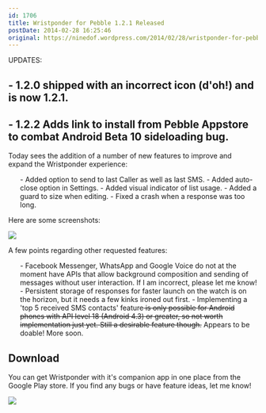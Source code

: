 ```yaml
---
id: 1706
title: Wristponder for Pebble 1.2.1 Released
postDate: 2014-02-28 16:25:46
original: https://ninedof.wordpress.com/2014/02/28/wristponder-for-pebble-1-2-0-released/
---
```


UPDATES: 

## - 1.2.0 shipped with an incorrect icon (d'oh!) and is now 1.2.1.

## - 1.2.2 Adds link to install from Pebble Appstore to combat Android Beta 10 sideloading bug. 

Today sees the addition of a number of new features to improve and expand the Wristponder experience:
<ol>
	- Added option to send to last Caller as well as last SMS.
	- Added auto-close option in Settings.
	- Added visual indicator of list usage.
	- Added a guard to size when editing.
	- Fixed a crash when a response was too long.
</ol>
Here are some screenshots:

![](http://ninedof.files.wordpress.com/2014/02/wp-screens-quad1.png)

A few points regarding other requested features:
<ol>
	- Facebook Messenger, WhatsApp and Google Voice do not at the moment have APIs that allow background composition and sending of messages without user interaction. If I am incorrect, please let me know!
	- Persistent storage of responses for faster launch on the watch is on the horizon, but it needs a few kinks ironed out first.
	- Implementing a 'top 5 received SMS contacts' feature<del> is only possible for Android phones with API level 18 (Android 4.3) or greater, so not worth implementation just yet. Still a desirable feature though.</del> Appears to be doable! More soon.
</ol>
<h2 style="text-align:left;">Download</h2>
You can get Wristponder with it's companion app in one place from the Google Play store. If you find any bugs or have feature ideas, let me know!

![](https://developer.android.com/images/brand/en_generic_rgb_wo_60.png)
